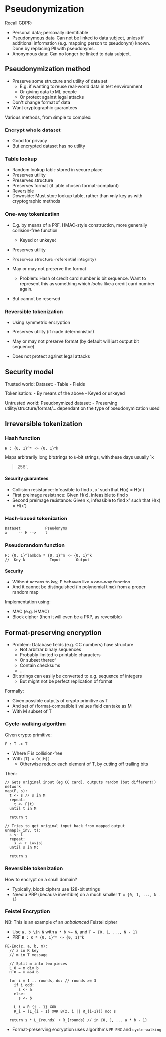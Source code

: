 # Pseudonymization

Recall GDPR:
- Personal data; personally identifiable
- Pseudonymous data: Can not be linked to data subject, unless if additional
  information (e.g. mapping person to pseudonym) known.
  Done by replacing PII with pseudonyms.
- Anonymous data: Can no longer be linked to data subject.

## Pseudonymization method

- Preserve some structure and utility of data set
  - E.g. if wanting to reuse real-world data in test envvironment
  - Or giving data to ML people
  - Or protect against legal attacks
- Don't change format of data
- Want cryptographic guarantees

Various methods, from simple to complex:

### Encrypt whole dataset

- Good for privacy
- But encrypted dataset has no utility

### Table lookup

- Random lookup table stored in secure place
- Preserves utility
- Preserves structure
- Preserves format (if table chosen format-compliant)
- Reversible
- Downside: Must store lookup table, rather than only key as with cryptographic
  methods

### One-way tokenization

- E.g. by means of a PRF, HMAC-style construction, more generally
  collision-free function
  - Keyed or unkeyed

- Preserves utility
- Preserves structure (referential integrity)
- May or may not preserve the format
  - Problem: Hash of credit card number is bit sequence. Want to represent this
    as something which *looks* like a credit card number again.
- But cannot be reserved


### Reversible tokenization

- Using symmetric encryption

- Preserves utility (if made deterministic!)
- May or may not preserve format (by default will just output bit sequence)
- Does not protect against legal attacks

## Security model

Trusted world:
  Dataset:
    - Table
    - Fields

  Tokenisation:
    - By means of the above
    - Keyed or unkeyed

Untrusted world:
  Pseudonymized dataset:
    - Preserving utility/structure/format/... dependant on the type of
      pseudonymization used

## Irreversible tokenization

### Hash function

```
H : {0, 1}^* -> {0, 1}^k
```

Maps arbitrarily long bitstrings to `k`-bit strings, with these days usually `k
> 256`.

#### Security guarantees

- Collision resistance: Infeasible to find x, x' such that H(x) = H(x')
- First preimage resistance: Given H(x), infeasible to find x
- Second preimage resistance: Given x, infeasible to find x' such that H(x) = H(x')

### Hash-based tokenization

```
Dataset           Pseudonyms
x     -- H -->    t
```

### Pseudorandom function

```
F: {0, 1}^lambda * {0, 1}^m -> {0, 1}^k
//  Key k           Input       Output
```

#### Security

- Without access to key, F behaves like a one-way function
- And it cannot be distinguished (in polynomial time) from a proper random map

Implementation using:
- MAC (e.g. HMAC)
- Block cipher (then it will even be a PRP, as reversible)

## Format-preserving encryption

- Problem: Database fields (e.g. CC numbers) have structure
  - Not arbitrar binary sequences
  - Probably limited to printable characters
  - Or subset thereof
  - Contain checksums
  - ...
- Bit strings can easily be converted to e.g. sequence of integers
  - But might not be perfect replication of format

Formally:
- Given possible outputs of crypto primitive as T
- And set of (format-compatible!) values field can take as M
- With M subset of T

### Cycle-walking algorithm

Given crypto primitive:
```
F : T -> T
```
- Where F is collision-free
- With `|T| = O(|M|)`
  - Otherwise reduce each element of T, by cutting off trailing bits

Then:
```
// Gets original input (eg CC card), outputs random (but different!) network
map(F, s):
  t <- s // s in M
  repeat:
    t <- F(t)
  until t in M

  return t

// Tries to get original input back from mapped output
unmap(F_inv, t):
  s <- t
  repeat:
    s <- F_inv(s)
  until s in M:

  return s
```

### Reversible tokenization

How to encrypt on a small domain?
- Typically, block ciphers use 128-bit strings
- Need a PRP (because invertible) on a much smaller `T = {0, 1, ..., N - 1}`

### Feistel Encryption

NB: This is an example of an *unbalanced* Feistel cipher

- Use `a, b \in N` with `a * b >= N`, and `T = {0, 1, ..., N - 1}`
- PRF `B : K * {0, 1}^* -> {0, 1}^k`

```
FE-Enc(z, a, b, m):
  // z in K key
  // m in T message

  // Split m into two pieces
  L_0 = m div b
  R_0 = m mod b

  for i = 1 .. rounds, do: // rounds >= 3
    if i odd:
      s <- a
    else:
      s <- b

    L_i = R_{i - 1} XOR
    R_i = (L_{i - 1} XOR B(z, i || R_{i-1})) mod s

  return s * L_{rounds} + R_{rounds} // in {0, 1, ... a * b - 1}
```

- Format-preserving encryption uses algorithms `FE-ENC` and `cycle-walking`
